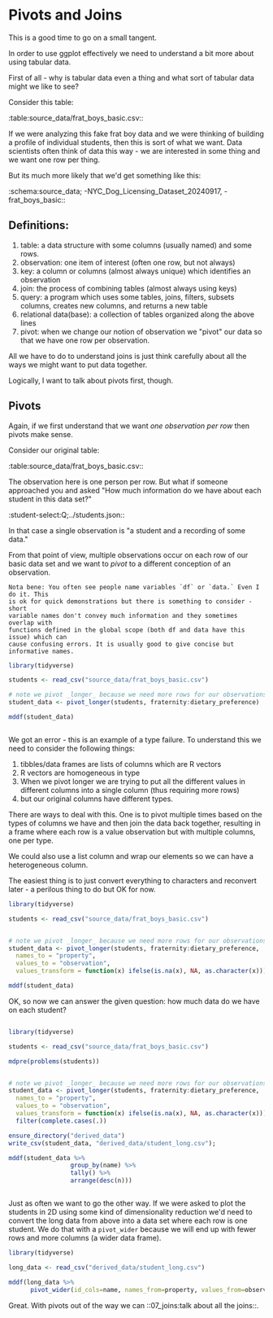 Pivots and Joins
================

This is a good time to go on a small tangent.

In order to use ggplot effectively we need to understand a bit more about
using tabular data. 

First of all - why is tabular data even a thing and what sort of tabular data might we like to see?

Consider this table:

:table:source_data/frat_boys_basic.csv::

If we were analyzing this fake frat boy data and we were thinking of building
a profile of individual students, then this is sort of what we want. Data
scientists often think of data this way - we are interested in some thing
and we want one row per thing.

But its much more likely that we'd get something like this:
    
:schema:source_data; -NYC_Dog_Licensing_Dataset_20240917, -frat_boys_basic::



Definitions:
------------

1. table: a data structure with some columns (usually named) and some rows.
2. observation: one item of interest (often one row, but not always)
3. key: a column or columns (almost always unique) which identifies an observation
4. join: the process of combining tables (almost always using keys)
5. query: a program which uses some tables, joins, filters, subsets columns,
   creates new columns, and returns a new table
6. relational data(base): a collection of tables organized along the above lines
7. pivot: when we change our notion of observation we "pivot" our data so that
   we have one row per observation.

All we have to do to understand joins is just think carefully about all the ways 
we might want to put data together.

Logically, I want to talk about pivots first, though.

Pivots
------

Again, if we first understand that we want _one observation per row_ then pivots
make sense.  

Consider our original table:

:table:source_data/frat_boys_basic.csv::

The observation here is one person per row. But what if someone approached you
and asked "How much information do we have about each student in this data set?"

:student-select:Q;../students.json::

In that case a single observation is "a student and a recording of some data."

From that point of view, multiple observations occur on each row of our basic data
set and we want to *pivot* to a different conception of an observation.

```sidebar
Nota bene: You often see people name variables `df` or `data.` Even I do it. This
is ok for quick demonstrations but there is something to consider - short
variable names don't convey much information and they sometimes overlap with 
functions defined in the global scope (both df and data have this issue) which can
cause confusing errors. It is usually good to give concise but informative names.
```

```R 
library(tidyverse)

students <- read_csv("source_data/frat_boys_basic.csv")

# note we pivot _longer_ because we need more rows for our observations
student_data <- pivot_longer(students, fraternity:dietary_preference)

mddf(student_data)



```
We got an error - this is an example of a type failure. To understand this we need
to consider the following things:

1. tibbles/data frames are lists of columns which are R vectors
2. R vectors are homogeneous in type
3. When we pivot longer we are trying to put all the different values in 
   different columns into a single column (thus requiring more rows)
4. but our original columns have different types.

There are ways to deal with this. One is to pivot multiple times based on 
the types of columns we have and then join the data back together, resulting in
a frame where each row is a value observation but with multiple columns, one
per type.

We could also  use a list column and wrap our elements so we can have a heterogeneous
column.

The easiest thing is to just convert everything to characters and reconvert later - a perilous
thing to do but OK for now.

```R 
library(tidyverse)

students <- read_csv("source_data/frat_boys_basic.csv")


# note we pivot _longer_ because we need more rows for our observations
student_data <- pivot_longer(students, fraternity:dietary_preference,
  names_to = "property",
  values_to = "observation",
  values_transform = function(x) ifelse(is.na(x), NA, as.character(x)))

mddf(student_data)

```
OK, so now we can answer the given question: how much data do we have on
each student?

```R 

library(tidyverse)

students <- read_csv("source_data/frat_boys_basic.csv")

mdpre(problems(students))


# note we pivot _longer_ because we need more rows for our observations
student_data <- pivot_longer(students, fraternity:dietary_preference,
  names_to = "property",
  values_to = "observation",
  values_transform = function(x) ifelse(is.na(x), NA, as.character(x))) %>%
  filter(complete.cases(.)) 

ensure_directory("derived_data")
write_csv(student_data, "derived_data/student_long.csv");

mddf(student_data %>% 
                 group_by(name) %>%  
                 tally() %>% 
                 arrange(desc(n)))



```
Just as often we want to go the other way. If we were asked to plot the students in 2D using some kind of dimensionality reduction
we'd need to convert the long data from above into a data set where each row is one student. We do that
with a `pivot_wider` because we will end up with fewer rows and more columns (a wider data frame).

```R 
library(tidyverse)

long_data <- read_csv("derived_data/student_long.csv")

mddf(long_data %>% 
      pivot_wider(id_cols=name, names_from=property, values_from=observation))
```
Great. With pivots out of the way we can ::07_joins:talk about all the joins::.

